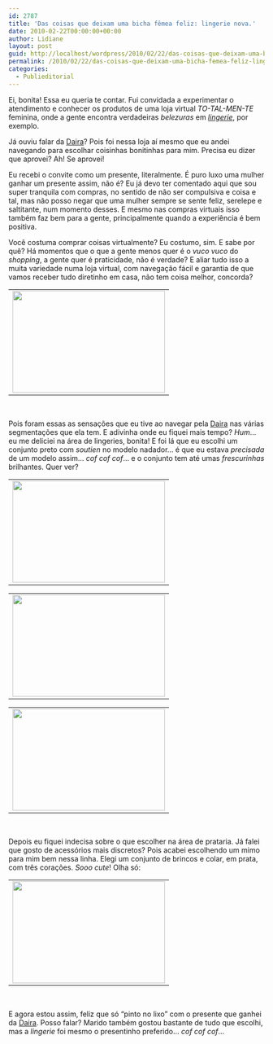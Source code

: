 ```yaml
---
id: 2787
title: 'Das coisas que deixam uma bicha fêmea feliz: lingerie nova.'
date: 2010-02-22T00:00:00+00:00
author: Lidiane
layout: post
guid: http://localhost/wordpress/2010/02/22/das-coisas-que-deixam-uma-bicha-femea-feliz-lingerie-nova/
permalink: /2010/02/22/das-coisas-que-deixam-uma-bicha-femea-feliz-lingerie-nova/
categories:
  - Publieditorial
---
```

Ei, bonita! Essa eu queria te contar. Fui convidada a experimentar o atendimento e conhecer os produtos de uma loja virtual _TO-TAL-MEN-TE_ feminina, onde a gente encontra verdadeiras _belezuras_ em _<a href="http://www.daira.com.br/" target="_blank">lingerie</a>_, por exemplo.

Já ouviu falar da <a href="http://www.daira.com.br/" target="_blank">Daira</a>? Pois foi nessa loja aí mesmo que eu andei navegando para escolhar coisinhas bonitinhas para mim. Precisa eu dizer que aprovei? Ah! Se aprovei!

<!--more-->

Eu recebi o convite como um presente, literalmente. É puro luxo uma mulher ganhar um presente assim, não é? Eu já devo ter comentado aqui que sou super tranquila com compras, no sentido de não ser compulsiva e coisa e tal, mas não posso negar que uma mulher sempre se sente feliz, serelepe e saltitante, num momento desses. E mesmo nas compras virtuais isso também faz bem para a gente, principalmente quando a experiência é bem positiva.

Você costuma comprar coisas virtualmente? Eu costumo, sim. E sabe por quê? Há momentos que o que a gente menos quer é o _vuco vuco_ do _shopping_, a gente quer é praticidade, não é verdade? E aliar tudo isso a muita variedade numa loja virtual, com navegação fácil e garantia de que vamos receber tudo diretinho em casa, não tem coisa melhor, concorda?

<table align="center">
  <tr>
    <td>
      <a href="http://www.trololodemulher.com.br/blog/wp-content/uploads/2010/02/Daira.jpg"><img class="aligncenter size-medium wp-image-4289" title="Daira" src="http://www.trololodemulher.com.br/blog/wp-content/uploads/2010/02/Daira-300x200.jpg" alt="" width="300" height="200" /></a>
    </td>
  </tr>
</table>

 

Pois foram essas as sensações que eu tive ao navegar pela <a href="http://www.daira.com.br/" target="_blank">Daira</a> nas várias segmentações que ela tem. E adivinha onde eu fiquei mais tempo? _Hum_… eu me deliciei na área de lingeries, bonita! E foi lá que eu escolhi um conjunto preto com _soutien_ no modelo nadador… é que eu estava _precisada_ de um modelo assim… _cof cof cof_… e o conjunto tem até umas _frescurinhas_ brilhantes. Quer ver?

<table align="center">
  <tr>
    <td>
      <a href="http://www.trololodemulher.com.br/blog/wp-content/uploads/2010/02/soutien.jpg"><img class="aligncenter size-medium wp-image-4291" title="soutien" src="http://www.trololodemulher.com.br/blog/wp-content/uploads/2010/02/soutien-300x200.jpg" alt="" width="300" height="200" /></a>
    </td>
  </tr>
</table>

<table align="center">
  <tr>
    <td>
      <a href="http://www.trololodemulher.com.br/blog/wp-content/uploads/2010/02/soutien-nadador.jpg"><img class="aligncenter size-medium wp-image-4292" title="soutien nadador" src="http://www.trololodemulher.com.br/blog/wp-content/uploads/2010/02/soutien-nadador-300x200.jpg" alt="" width="300" height="200" /></a>
    </td>
  </tr>
</table>

<table align="center">
  <tr>
    <td>
      <img class="aligncenter size-medium wp-image-4290" title="calcinha" src="http://www.trololodemulher.com.br/blog/wp-content/uploads/2010/02/calcinha-300x200.jpg" alt="" width="300" height="200" /><a href="http://www.trololodemulher.com.br/blog/wp-content/uploads/2010/02/soutien-nadador.jpg"></a>
    </td>
  </tr>
</table>

 

Depois eu fiquei indecisa sobre o que escolher na área de prataria. Já falei que gosto de acessórios mais discretos? Pois acabei escolhendo um mimo para mim bem nessa linha. Elegi um conjunto de brincos e colar, em prata, com três corações. _Sooo cute_! Olha só:

<table align="center">
  <tr>
    <td>
      <a href="http://www.trololodemulher.com.br/blog/wp-content/uploads/2010/02/conjunto-coracao-prata.jpg"><img class="aligncenter size-medium wp-image-4293" title="conjunto coração prata" src="http://www.trololodemulher.com.br/blog/wp-content/uploads/2010/02/conjunto-coracao-prata-300x200.jpg" alt="" width="300" height="200" /></a>
    </td>
  </tr>
</table>

 

E agora estou assim, feliz que só “pinto no lixo” com o presente que ganhei da <a href="http://www.daira.com.br/" target="_blank">Daira</a>. Posso falar? Marido também gostou bastante de tudo que escolhi, mas a _lingerie_ foi mesmo o presentinho preferido… _cof cof cof_…